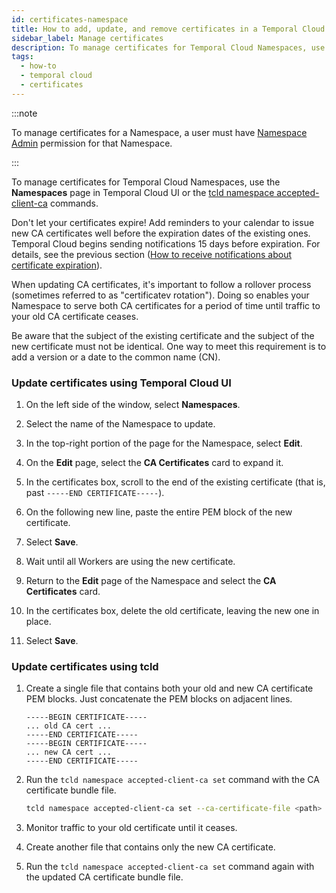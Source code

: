 ```yaml
---
id: certificates-namespace
title: How to add, update, and remove certificates in a Temporal Cloud Namespace
sidebar_label: Manage certificates
description: To manage certificates for Temporal Cloud Namespaces, use the `tcld namespace accepted-client-ca` commands.
tags:
  - how-to
  - temporal cloud
  - certificates
---
```


:::note

To manage certificates for a Namespace, a user must have [Namespace Admin](/cloud/users-namespace-level-permissions) permission for that Namespace.

:::

To manage certificates for Temporal Cloud Namespaces, use the **Namespaces** page in Temporal Cloud UI or the [tcld namespace accepted-client-ca](/cloud/tcld/namespace/accepted-client-ca/index) commands.

Don't let your certificates expire!
Add reminders to your calendar to issue new CA certificates well before the expiration dates of the existing ones.
Temporal Cloud begins sending notifications 15 days before expiration.
For details, see the previous section ([How to receive notifications about certificate expiration](/cloud/certificates-notifications)).

When updating CA certificates, it's important to follow a rollover process (sometimes referred to as "certificatev rotation").
Doing so enables your Namespace to serve both CA certificates for a period of time until traffic to your old CA certificate ceases.

Be aware that the subject of the existing certificate and the subject of the new certificate must not be identical.
One way to meet this requirement is to add a version or a date to the common name (CN).

<!--- How to update certificates in Temporal Cloud using Temporal Cloud UI --->

### Update certificates using Temporal Cloud UI

1. On the left side of the window, select **Namespaces**.

1. Select the name of the Namespace to update.

1. In the top-right portion of the page for the Namespace, select **Edit**.

1. On the **Edit** page, select the **CA Certificates** card to expand it.

1. In the certificates box, scroll to the end of the existing certificate (that is, past `-----END CERTIFICATE-----`).

1. On the following new line, paste the entire PEM block of the new certificate.

1. Select **Save**.

1. Wait until all Workers are using the new certificate.

1. Return to the **Edit** page of the Namespace and select the **CA Certificates** card.

1. In the certificates box, delete the old certificate, leaving the new one in place.

1. Select **Save**.

<!--- How to update certificates in Temporal Cloud using tcld --->

### Update certificates using tcld

1. Create a single file that contains both your old and new CA certificate PEM blocks.
   Just concatenate the PEM blocks on adjacent lines.

   ```
   -----BEGIN CERTIFICATE-----
   ... old CA cert ...
   -----END CERTIFICATE-----
   -----BEGIN CERTIFICATE-----
   ... new CA cert ...
   -----END CERTIFICATE-----
   ```

1. Run the `tcld namespace accepted-client-ca set` command with the CA certificate bundle file.

   ```bash
   tcld namespace accepted-client-ca set --ca-certificate-file <path>
   ```

1. Monitor traffic to your old certificate until it ceases.

1. Create another file that contains only the new CA certificate.

1. Run the `tcld namespace accepted-client-ca set` command again with the updated CA certificate bundle file.
